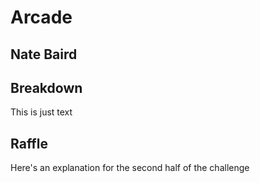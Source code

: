# Arcade
## Nate Baird

## Breakdown
This is just text

## Raffle
Here's an explanation for the second half of the challenge
